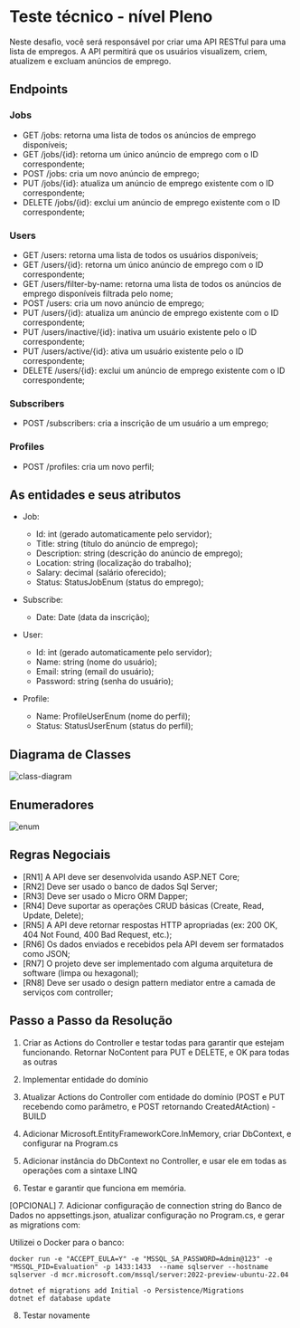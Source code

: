 ﻿# Teste técnico - nível Pleno

Neste desafio, você será responsável por criar uma API RESTful para uma lista de
empregos. A API permitirá que os usuários visualizem, criem, atualizem e excluam anúncios
de emprego.

## Endpoints

### Jobs

- GET /jobs: retorna uma lista de todos os anúncios de emprego disponíveis;
- GET /jobs/{id}: retorna um único anúncio de emprego com o ID correspondente;
- POST /jobs: cria um novo anúncio de emprego;
- PUT /jobs/{id}: atualiza um anúncio de emprego existente com o ID correspondente;
- DELETE /jobs/{id}: exclui um anúncio de emprego existente com o ID correspondente;

### Users

- GET /users: retorna uma lista de todos os usuários disponíveis;
- GET /users/{id}: retorna um único anúncio de emprego com o ID correspondente;
- GET /users/filter-by-name: retorna uma lista de todos os anúncios de emprego disponíveis filtrada pelo nome;
- POST /users: cria um novo anúncio de emprego;
- PUT /users/{id}: atualiza um anúncio de emprego existente com o ID correspondente;
- PUT /users/inactive/{id}: inativa um usuário existente pelo o ID correspondente;
- PUT /users/active/{id}: ativa um usuário existente pelo o ID correspondente;
- DELETE /users/{id}: exclui um anúncio de emprego existente com o ID correspondente;

### Subscribers

- POST /subscribers: cria a inscrição de um usuário a um emprego;

### Profiles

- POST /profiles: cria um novo perfil;

## As entidades e seus atributos

- Job:
	- Id: int (gerado automaticamente pelo servidor);
	- Title: string (título do anúncio de emprego);
	- Description: string (descrição do anúncio de emprego);
	- Location: string (localização do trabalho);
	- Salary: decimal (salário oferecido);
	- Status: StatusJobEnum (status do emprego);

- Subscribe:
	- Date: Date (data da inscrição);	

- User:
	- Id: int (gerado automaticamente pelo servidor);
	- Name: string (nome do usuário);
	- Email: string (email do usuário);
	- Password: string (senha do usuário);

- Profile:
	- Name: ProfileUserEnum (nome do perfil);
	- Status: StatusUserEnum (status do perfil);

## Diagrama de Classes

![class-diagram](../Jobs.Documentations/class-diagram.png)

## Enumeradores

![enum](../Jobs.Documentations/enum.png)

## Regras Negociais

- [RN1] A API deve ser desenvolvida usando ASP.NET Core;
- [RN2] Deve ser usado o banco de dados Sql Server;
- [RN3] Deve ser usado o Micro ORM Dapper;
- [RN4] Deve suportar as operações CRUD básicas (Create, Read, Update, Delete);
- [RN5] A API deve retornar respostas HTTP apropriadas (ex: 200 OK, 404 Not Found, 400 Bad Request, etc.);
- [RN6] Os dados enviados e recebidos pela API devem ser formatados como JSON;
- [RN7] O projeto deve ser implementado com alguma arquitetura de software (limpa ou hexagonal);
- [RN8] Deve ser usado o design pattern mediator entre a camada de serviços com controller;

## Passo a Passo da Resolução

1. Criar as Actions do Controller e testar todas para garantir que estejam funcionando. Retornar NoContent para PUT e DELETE, e OK para todas as outras

2. Implementar entidade do domínio

3. Atualizar Actions do Controller com entidade do domínio (POST e PUT recebendo como parâmetro, e POST retornando CreatedAtAction) - BUILD

4. Adicionar Microsoft.EntityFrameworkCore.InMemory, criar DbContext, e configurar na Program.cs

5. Adicionar instância do DbContext no Controller, e usar ele em todas as operações com a sintaxe LINQ

6. Testar e garantir que funciona em memória.

[OPCIONAL]
7. Adicionar configuração de connection string do Banco de Dados no appsettings.json, atualizar
configuração no Program.cs, e gerar as migrations com:

Utilizei o Docker para o banco:

```shell
docker run -e "ACCEPT_EULA=Y" -e "MSSQL_SA_PASSWORD=Admin@123" -e "MSSQL_PID=Evaluation" -p 1433:1433  --name sqlserver --hostname sqlserver -d mcr.microsoft.com/mssql/server:2022-preview-ubuntu-22.04
```

```shell
dotnet ef migrations add Initial -o Persistence/Migrations
dotnet ef database update
```

8. Testar novamente

